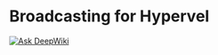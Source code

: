 Broadcasting for Hypervel
===

[![Ask DeepWiki](https://deepwiki.com/badge.svg)](https://deepwiki.com/hypervel/broadcasting)
